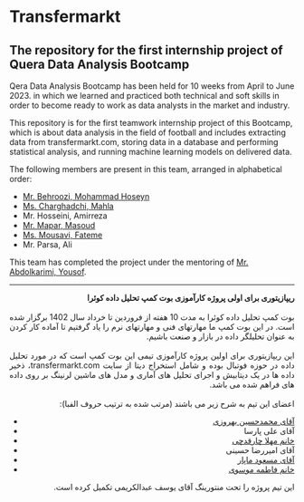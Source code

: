 # Transfermarkt
The repository for the first internship project of Quera Data Analysis Bootcamp
---
Qera Data Analysis Bootcamp has been held for 10 weeks from April to June 2023. in which we learned and practiced both technical and soft skills in order to become ready to work as data analysts in the market and industry.

This repository is for the first teamwork internship project of this Bootcamp, which is about data analysis in the field of football and includes extracting data from transfermarkt.com, storing data in a database and performing statistical analysis, and running machine learning models on delivered data.

The following members are present in this team, arranged in alphabetical order:
* [Mr. Behroozi, Mohammad Hoseyn](https://github.com/MHBehoozi)
* [Ms. Charghadchi, Mahla](https://github.com/mahla-chr)
* Mr. Hosseini, Amirreza
* [Mr. Mapar, Masoud](https://github.com/masoud533)
* [Ms. Mousavi, Fateme](https://github.com/fatememousavi97)
* Mr. Parsa, Ali

This team has completed the project under the mentoring of [Mr. Abdolkarimi, Yousof](https://github.com/josefkarimi).

---

<p dir=rtl style="text-align:justify">
  <b>
ریپازیتوری برای اولی پروژه کارآموزی بوت کمپ تحلیل داده کوئرا
  </b><br><br>
  بوت کمپ تحلیل داده کوئرا به مدت 10 هفته از فروردین تا خرداد سال 1402 برگزار شده است. در این بوت کمپ ما مهارتهای فنی و مهارتهای نرم را یاد گرفتیم تا آماده کار کردن به عنوان تحلیلگر داده در بازار و صنعت باشیم.
  <br><br>
  این ریپازیتوری برای اولین پروژه کارآموزی تیمی این بوت کمپ است که در مورد تحلیل داده در حوزه فوتبال بوده و شامل استخراج دیتا از سایت transfermarkt.com، ذخیر داده ها در یک دیتابیش و اجرای تحلیل های آماری و مدل های ماشین لرنینگ بر روی داده های فراهم شده می باشد.
  <br><br>
  اعضای این تیم به شرح زیر می باشند (مرتب شده به ترتیب حروف الفبا):
  </p>
  <ul style='text-align:right'>
    <li><a style='text-align:right' href = 'https://github.com/MHBehoozi'> آقای محمدحسین بهروزی </a></li>
    <li> آقای علی پارسا </li>
    <li><a href = 'https://github.com/mahla-chr'> خانم مهلا چارقدچی </a></li>
    <li> آقای امیررضا حسینی </li>
    <li><a href = 'https://github.com/masoud533'> آقای مسعود ماپار </a></li>
    <li><a href = 'https://github.com/fatememousavi97'> خانم فاطمه موسوی </a></li>
  </ul>
 <p dir=rtl style="text-align:justify">
  این تیم پروژه را تحت منتورینگ آقای یوسف عبدالکریمی تکمیل کرده است.
  </p>
